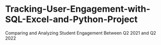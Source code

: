# Tracking-User-Engagement-with-SQL-Excel-and-Python-Project
Comparing and Analyzing Student Engagement Between Q2 2021 and Q2 2022
